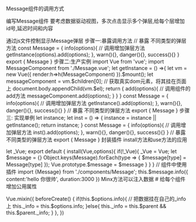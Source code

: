 Message组件的调用方式
<template>
    <button @click="showMessage">点我啊</button>
</template>
<script>
export default {
    methods:{
        showMessage(){
            Message.info({ // 直接调用
                content:'hello 我帅不帅',
                duration:3000
            });
            this.$message.info({ // 通过实例调用
                content:'hello 你很帅',
                duration:3000
            })
        }
    }
}
</script>
编写Message组件
要考虑数据驱动视图，多次点击显示多个弹层,给每个层增加 id号,延迟时间和内容

<template>
    <div class="messages">
        <!-- 显示在数组中的层 -->
        <div v-for="message in messages" :key="message.id">
            {{message.content}}
        </div>
    </div>
</template>
<script>
export default {
    data(){
        return {messages:[]}
    },
    mounted(){
        // 给所有弹层增加唯一标示 方便弹层的卸载
        this.id = 0;
    },
    methods:{
        add(option){
            let id = this.id++; // id号
            let layer = {...option,id}
            this.messages.push(layer); // 将层存储起来
            layer.timer = setTimeout(()=>{
                this.remove(layer);
            },option.duration)
        },
        remove(layer){
            clearTimeout(layer.timer); // 清除定时器
            // 移除层 
            this.messages = this.messages.filter(message=>layer.id !== message.id);
        }
    }
}   
</script>
通过js文件控制显示Message弹层
步骤一:暴露调用方法
// 暴露 不同类型的弹层方法
const Message = {
  info(options){
      // 调用增加弹层方法
      getInstance(options).add(options);
  },
  warn(){},
  danger(){},
  success(){}
}
export {
  Message
}
步骤二:生产实例
import Vue from 'vue';
import MessageComponent from './Message.vue';
let getInstance = () =>{
    let vm = new Vue({
        render:h=>h(MessageComponent)
    }).$mount();
    let messageComponent = vm.$children[0];
    // 获取真实dom元素，将其挂在页面上
    document.body.appendChild(vm.$el);
    return {
        add(options){ // 调用组件的add方法
            messageComponent.add(options);
        }
    }
}
const Message = {
    info(options){
        // 调用增加弹层方法
        getInstance().add(options);
    },
    warn(){},
    danger(){},
    success(){}
}
// 暴露 不同类型的弹层方法
export {
    Message
}
步骤三: 实现单例
let instance;
let inst = () => {
    instance = instance || getInstance();
    return instance;
}
const Message = {
    info(options){
        // 调用增加弹层方法
        inst().add(options);
    },
    warn(){},
    danger(){},
    success(){}
}
// 暴露 不同类型的弹层方法
export {
    Message
}
封装插件
install方法和use方法的应用

let _Vue;
export default {
    install(Vue,options){
        if(!_Vue){
            _Vue = Vue;
            let $message = {}
            Object.keys(Message).forEach(type => {
                $message[type] = Message[type]
            });
            Vue.prototype.$message = $message
        }
    }
}
// 组件中使用插件
import {Message} from './components/Message';
this.$message.info({
        content:'hello 你很帅',
        duration:3000
})
Minx方法可以注入数据 #
给每个组件增加公用属性

Vue.mixin({
    beforeCreate() {
        if(this.$options.info){
            // 把数据挂在自己的_info上
            this._info = this.$options.info;
        }else{
            this._info = this.$parent && this.$parent._info;
        }
    },
})